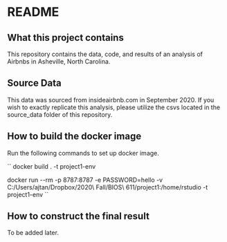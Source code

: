 # README

## What this project contains
This repository contains the data, code, and results of an analysis of Airbnbs in Asheville, North Carolina.

## Source Data
This data was sourced from insideairbnb.com in September 2020. If you wish to exactly replicate this analysis, please utilize the csvs located in the source_data folder of this repository.

## How to build the docker image
Run the following commands to set up docker image.

``
docker build . -t project1-env

docker run --rm -p 8787:8787 -e PASSWORD=hello -v C:/Users/ajtan/Dropbox/2020\ Fall/BIOS\ 611/project1:/home/rstudio -t project1-env
``

## How to construct the final result

To be added later.